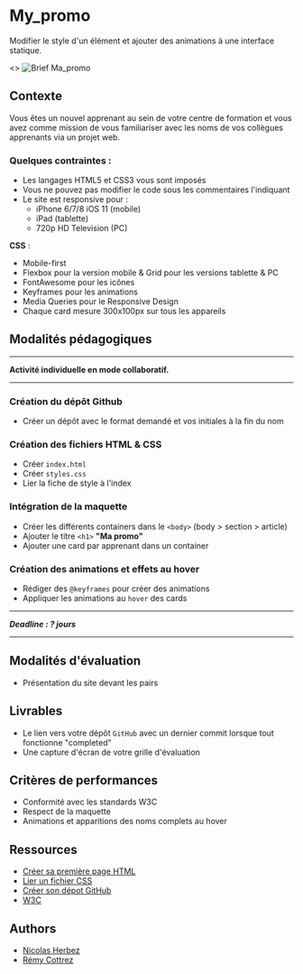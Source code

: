 # My_promo

Modifier le style d'un élément et ajouter des animations à une interface statique.

<> ![Brief Ma_promo](./brief_about_me.jpg)


## Contexte

Vous êtes un nouvel apprenant au sein de votre centre de formation et vous avez comme mission de vous familiariser avec les noms de vos collègues apprenants via un projet web.

### Quelques contraintes :
- Les langages HTML5 et CSS3 vous sont imposés
- Vous ne pouvez pas modifier le code sous les commentaires l'indiquant
- Le site est responsive pour :
  - iPhone 6/7/8 iOS 11 (mobile)
  - iPad (tablette)
  - 720p HD Television (PC)

**CSS** :
- Mobile-first
- Flexbox pour la version mobile & Grid pour les versions tablette & PC
- FontAwesome pour les icônes
- Keyframes pour les animations
- Media Queries pour le Responsive Design
- Chaque card mesure 300x100px sur tous les appareils

## Modalités pédagogiques

---

**Activité individuelle en mode collaboratif.**

---

### Création du dépôt Github

- Créer un dépôt avec le format demandé et vos initiales à la fin du nom


### Création des fichiers HTML & CSS

- Créer `index.html`
- Créer `styles.css`
- Lier la fiche de style à l'index


### Intégration de la maquette

- Créer les différents containers dans le `<body>` (body > section > article)
- Ajouter le titre `<h1>` **"Ma promo"**
- Ajouter une card par apprenant dans un container


### Création des animations et effets au hover

- Rédiger des `@keyframes` pour créer des animations
- Appliquer les animations au `hover` des cards

---
 
***Deadline : ? jours***

---

## Modalités d'évaluation

- Présentation du site devant les pairs


## Livrables

- Le lien vers votre dépôt `GitHub` avec un dernier commit lorsque tout fonctionne "completed"
- Une capture d'écran de votre grille d'évaluation

## Critères de performances

- Conformité avec les standards W3C
- Respect de la maquette
- Animations et apparitions des noms complets au hover


## Ressources

- [Créer sa première page HTML](https://www.codeur.com/tuto/html/comment-creer-page-html/#creer_son_premier_fichier_html)
- [Lier un fichier CSS](https://developer.mozilla.org/fr/docs/Learn/CSS/First_steps/Getting_started)
- [Créer son dépot GitHub](https://docs.github.com/fr/repositories/creating-and-managing-repositories/quickstart-for-repositories)
- [W3C](https://validator.w3.org/)


## Authors

- [Nicolas Herbez](https://github.com/nicolas-herbez)
- [Rémy Cottrez](https://github.com/RemyCTRZ)
